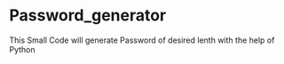 # Password_generator
This Small Code will generate Password of desired lenth with the help of Python
